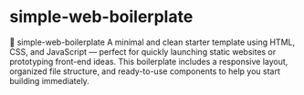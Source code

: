  # simple-web-boilerplate
🔹 simple-web-boilerplate A minimal and clean starter template using HTML, CSS, and JavaScript — perfect for quickly launching static websites or prototyping front-end ideas. This boilerplate includes a responsive layout, organized file structure, and ready-to-use components to help you start building immediately.
